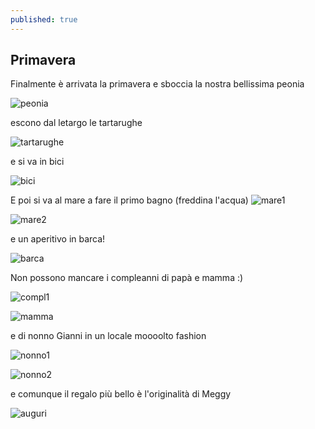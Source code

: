 ```yaml
---
published: true
---
```

## Primavera

Finalmente è arrivata la primavera e sboccia la nostra bellissima peonia 

![peonia]({{site.baseurl}}//uploads/2019/03/peonie.jpg)

escono dal letargo le tartarughe

![tartarughe]({{site.baseurl}}//uploads/2019/03/tartarughe.jpg)

e si va in bici

![bici]({{site.baseurl}}//uploads/2019/03/bici.jpg)

E poi si va al mare a fare il primo bagno (freddina l'acqua)
![mare1]({{site.baseurl}}//uploads/2019/03/mare1.jpg)

![mare2]({{site.baseurl}}//uploads/2019/03/mare2.jpg)

e un aperitivo in barca!

![barca]({{site.baseurl}}//uploads/2019/03/barca1.jpg)

Non possono mancare i compleanni di papà e mamma :)

![compl1]({{site.baseurl}}//uploads/2019/03/papone.jpg)

![mamma]({{site.baseurl}}/uploads/2019/03/mamma.png)

e di nonno Gianni in un locale moooolto fashion

![nonno1]({{site.baseurl}}/uploads/2019/04/nonno1.png)

![nonno2]({{site.baseurl}}/uploads/2019/04/nonno2.png)


e comunque il regalo più bello è l'originalità di Meggy

![auguri]({{site.baseurl}}/uploads/2019/04/auguri.png)


